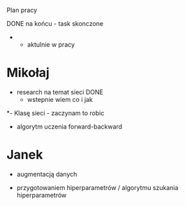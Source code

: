 Plan pracy

DONE na końcu - task skonczone
* - aktulnie w pracy

# Mikołaj
- research na temat sieci DONE
    - wstepnie wiem co i jak

*- Klasę sieci 
    - zaczynam to robic

- algorytm uczenia forward-backward


# Janek
- augmentacją danych 

- przygotowaniem hiperparametrów / algorytmu szukania hiperparametrów
